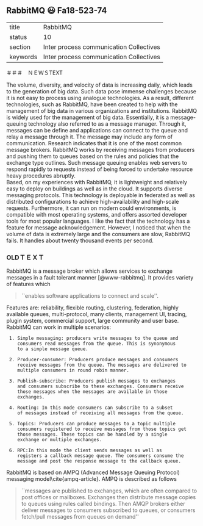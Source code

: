 ## RabbitMQ   :smiley: Fa18-523-74


|          |                                         |
| -------- | --------------------------------------- |
| title    | RabbitMQ                                | 
| status   | 10                                      |
| section  | Inter process communication Collectives |
| keywords | Inter process communication Collectives |


＃＃＃　ＮＥＷＳTEXT

The volume, diversity, and velocity of data is increasing daily, which leads to the generation of big data. Such data pose immense challenges because it is not easy to process using analogue technologies. As a result, different technologies, such as RabbitMQ, have been created to help with the management of big data in various organizations and institutions. 
	RabbitMQ is widely used for the management of big data. Essentially, it is a message-queuing technology also referred to as a message manager. Through it, messages can be define and applications can connect to the queue and relay a message through it. The message may include any form of communication. Research indicates that it is one of the most common message brokers. RabbitMQ works by receiving messages from producers and pushing them to queues based on the rules and policies that the exchange type outlines. Such message queuing enables web servers to respond rapidly to requests instead of being forced to undertake resource heavy procedures abruptly.       
	Based, on my experiences with RabbitMQ, it is lightweight and relatively easy to deploy on buildings as well as in the cloud. It supports diverse messaging protocols. This technology is deployable in federated as well as distributed configurations to achieve high-availability and high-scale requests. Furthermore, it can run on modern could environments, is compatible with most operating systems, and offers assorted developer tools for most popular languages. I like the fact that the technology has a feature for message acknowledgement. However, I noticed that when the volume of data is extremely large and the consumers are slow, RabbitMQ fails. It handles about twenty thousand events per second.



### OLDＴＥＸＴ

RabbitMQ is a message broker which allows services to exchange
messages in a fault tolerant manner [@www-rabbitmq].  It provides
variety of features which

> ``enables software applications to connect and scale''.

Features are: reliability, flexible routing, clustering,
federation, highly available queues, multi-protocol, many clients,
management UI, tracing, plugin system, commercial support, large
community and user base. RabbitMQ can work in multiple scenarios:

     1. Simple messaging: producers write messages to the queue and
        consumers read messages from the queue. This is synonymous
        to a simple message queue.

     2. Producer-consumer: Producers produce messages and consumers
        receive messages from the queue. The messages are delivered to
        multiple consumers in round robin manner.

     3. Publish-subscribe: Producers publish messages to exchanges
        and consumers subscribe to these exchanges. Consumers receive
        those messages when the messages are available in those
        exchanges.

     4. Routing: In this mode consumers can subscribe to a subset
        of messages instead of receiving all messages from the queue.

     5. Topics: Producers can produce messages to a topic multiple
        consumers registered to receive messages from those topics get
        those messages. These topics can be handled by a single
        exchange or multiple exchanges.

     6. RPC:In this mode the client sends messages as well as
        registers a callback message queue. The consumers consume the
        message and post the response message to the callback queue.

RabbitMQ is based on AMPQ (Advanced Message Queuing Protocol)
messaging model\cite{ampq-article}.  AMPQ is described as follows

> ``messages are published to exchanges, which are often compared to
> post offices or mailboxes. Exchanges then distribute message copies
> to queues using rules called bindings. Then AMQP brokers either
> deliver messages to consumers subscribed to queues, or consumers
> fetch/pull messages from queues on demand''





